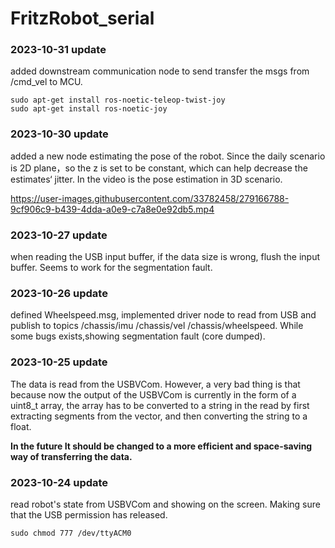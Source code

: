 # FritzRobot_serial

### 2023-10-31 update

added downstream communication node to send transfer the msgs from /cmd_vel to MCU.

```
sudo apt-get install ros-noetic-teleop-twist-joy
sudo apt-get install ros-noetic-joy
```
### 2023-10-30 update
added a new node estimating the pose of the robot. Since the daily scenario is 2D plane，so the z is set to be constant, which can help decrease the estimates‘ jitter. In the video is the pose estimation in 3D scenario.
<!--
<video width="320" height="240" controls>
    <source src="media/VID_20231030_192910.mp4" type="video/mp4">
</video>
-->

https://user-images.githubusercontent.com/33782458/279166788-9cf906c9-b439-4dda-a0e9-c7a8e0e92db5.mp4

### 2023-10-27 update
when reading the USB input buffer, if the data size is wrong, flush the input buffer. Seems to work for the segmentation fault.

### 2023-10-26 update
defined Wheelspeed.msg, implemented driver node to read from USB and publish to topics /chassis/imu /chassis/vel /chassis/wheelspeed. While some bugs exists,showing segmentation fault (core dumped).

### 2023-10-25 update
The data is read from the USBVCom. However, a very bad thing is that because now the output of the USBVCom is currently in the form of a uint8_t array, the array has to be converted to a string in the read by first extracting segments from the vector, and then converting the string to a float. 

**In the future It should be changed to a more efficient and space-saving way of transferring the data.**
### 2023-10-24 update
read robot's state from USBVCom and showing on the screen. Making sure that the USB permission has released.
```
sudo chmod 777 /dev/ttyACM0
```